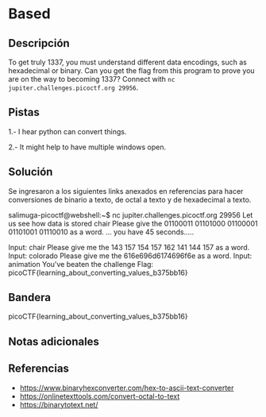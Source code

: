 # Based

## Descripción
To get truly 1337, you must understand different data encodings, such as hexadecimal or binary. Can you get the flag from this program to prove you are on the way to becoming 1337? Connect with `nc jupiter.challenges.picoctf.org 29956`.

## Pistas
1.- I hear python can convert things.

2.- It might help to have multiple windows open.

## Solución
Se ingresaron a los siguientes links anexados en referencias para hacer conversiones de binario a texto, de octal a texto y de hexadecimal a texto.

salimuga-picoctf@webshell:~$ nc jupiter.challenges.picoctf.org 29956
Let us see how data is stored
chair
Please give the 01100011 01101000 01100001 01101001 01110010 as a word.
...
you have 45 seconds.....

Input:
chair
Please give me the  143 157 154 157 162 141 144 157 as a word.
Input:
colorado
Please give me the 616e696d6174696f6e as a word.
Input:
animation
You've beaten the challenge
Flag: picoCTF{learning_about_converting_values_b375bb16}

## Bandera

picoCTF{learning_about_converting_values_b375bb16}

## Notas adicionales


## Referencias
- https://www.binaryhexconverter.com/hex-to-ascii-text-converter
- https://onlinetexttools.com/convert-octal-to-text
- https://binarytotext.net/